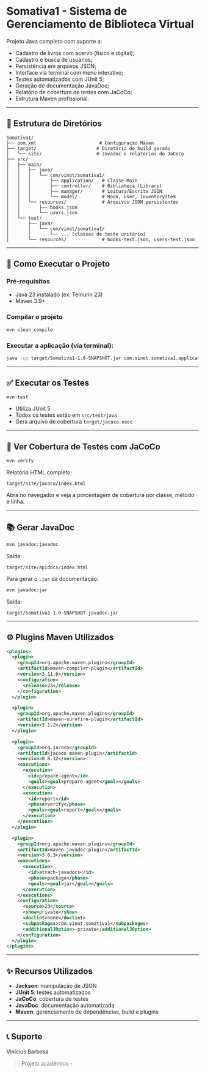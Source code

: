 # Somativa1 - Sistema de Gerenciamento de Biblioteca Virtual

Projeto Java completo com suporte a:
- Cadastro de livros com acervo (físico e digital);
- Cadastro e busca de usuários;
- Persistência em arquivos JSON;
- Interface via terminal com menu interativo;
- Testes automatizados com JUnit 5;
- Geração de documentação JavaDoc;
- Relatório de cobertura de testes com JaCoCo;
- Estrutura Maven profissional.

---

## 🧱 Estrutura de Diretórios

```
Somativa1/
├── pom.xml                       # Configuração Maven
├── target/                      # Diretório de build gerado
│   └── site/                    # Javadoc e relatórios do JaCoCo
├── src/
│   ├── main/
│   │   ├── java/
│   │   │   └── com/vinot/somativa1/
│   │   │       ├── application/   # Classe Main
│   │   │       ├── controller/    # Biblioteca (Library)
│   │   │       ├── manager/       # Leitura/Escrita JSON
│   │   │       └── model/         # Book, User, InventoryItem
│   │   └── resources/             # Arquivos JSON persistentes
│   │       ├── books.json
│   │       └── users.json
│   └── test/
│       ├── java/
│       │   └── com/vinot/somativa1/
│       │       └── ... (classes de teste unitário)
│       └── resources/             # books-test.json, users-test.json
```

---

## 🚀 Como Executar o Projeto

### Pré-requisitos
- Java 23 instalado (ex: Temurin 23)
- Maven 3.9+

### Compilar o projeto
```bash
mvn clean compile
```

### Executar a aplicação (via terminal):
```bash
java -cp target/Somativa1-1.0-SNAPSHOT.jar com.vinot.somativa1.application.Main
```

---

## ✅ Executar os Testes

```bash
mvn test
```

- Utiliza JUnit 5
- Todos os testes estão em `src/test/java`
- Gera arquivo de cobertura `target/jacoco.exec`

---

## 🧪 Ver Cobertura de Testes com JaCoCo

```bash
mvn verify
```

Relatório HTML completo:
```
target/site/jacoco/index.html
```

Abra no navegador e veja a porcentagem de cobertura por classe, método e linha.

---

## 📚 Gerar JavaDoc

```bash
mvn javadoc:javadoc
```

Saída:
```
target/site/apidocs/index.html
```

Para gerar o `.jar` da documentação:
```bash
mvn javadoc:jar
```

Saída:
```
target/Somativa1-1.0-SNAPSHOT-javadoc.jar
```

---

## ⚙️ Plugins Maven Utilizados

```xml
<plugins>
  <plugin>
    <groupId>org.apache.maven.plugins</groupId>
    <artifactId>maven-compiler-plugin</artifactId>
    <version>3.11.0</version>
    <configuration>
      <release>23</release>
    </configuration>
  </plugin>

  <plugin>
    <groupId>org.apache.maven.plugins</groupId>
    <artifactId>maven-surefire-plugin</artifactId>
    <version>3.1.2</version>
  </plugin>

  <plugin>
    <groupId>org.jacoco</groupId>
    <artifactId>jacoco-maven-plugin</artifactId>
    <version>0.8.12</version>
    <executions>
      <execution>
        <id>prepare-agent</id>
        <goals><goal>prepare-agent</goal></goals>
      </execution>
      <execution>
        <id>report</id>
        <phase>verify</phase>
        <goals><goal>report</goal></goals>
      </execution>
    </executions>
  </plugin>

  <plugin>
    <groupId>org.apache.maven.plugins</groupId>
    <artifactId>maven-javadoc-plugin</artifactId>
    <version>3.6.3</version>
    <executions>
      <execution>
        <id>attach-javadocs</id>
        <phase>package</phase>
        <goals><goal>jar</goal></goals>
      </execution>
    </executions>
    <configuration>
      <source>23</source>
      <show>private</show>
      <doclint>none</doclint>
      <subpackages>com.vinot.somativa1</subpackages>
      <additionalJOption>-private</additionalJOption>
    </configuration>
  </plugin>
</plugins>
```

---

## ✨ Recursos Utilizados

- **Jackson**: manipulação de JSON
- **JUnit 5**: testes automatizados
- **JaCoCo**: cobertura de testes
- **JavaDoc**: documentação automatizada
- **Maven**: gerenciamento de dependências, build e plugins

---

## 📞 Suporte
Vinícius Barbosa

> Projeto acadêmico - 

